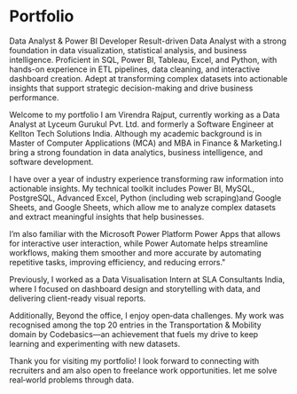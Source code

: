 # Portfolio

Data Analyst & Power BI Developer
Result-driven Data Analyst with a strong foundation in data visualization, statistical analysis, and business intelligence. Proficient in SQL, Power BI, Tableau, Excel, and Python, with hands-on experience in ETL pipelines, data cleaning, and interactive dashboard creation. Adept at transforming complex datasets into actionable insights that support strategic decision-making and drive business performance.


Welcome to my portfolio
I am Virendra Rajput, currently working as a Data Analyst at Lyceum Gurukul Pvt. Ltd. and formerly a Software Engineer at Kellton Tech Solutions India. Although my academic background is in Master of Computer Applications (MCA) and MBA in Finance & Marketing.I bring a strong foundation in data analytics, business intelligence, and software development.

I have over a year of industry experience transforming raw information into actionable insights. My technical toolkit includes Power BI, MySQL, PostgreSQL, Advanced Excel, Python (including web scraping)and Google Sheets, and Google Sheets, which allow me to analyze complex datasets and extract meaningful insights that help businesses.

I’m also familiar with the Microsoft Power Platform Power Apps that allows for interactive user interaction, while Power Automate helps streamline workflows, making them smoother and more accurate by automating repetitive tasks, improving efficiency, and reducing errors."

Previously, I worked as a Data Visualisation Intern at SLA Consultants India, where I focused on dashboard design and storytelling with data, and delivering client-ready visual reports.

Additionally, Beyond the office, I enjoy open‑data challenges. My work was recognised among the top 20 entries in the Transportation & Mobility domain by Codebasics—an achievement that fuels my drive to keep learning and experimenting with new datasets.

Thank you for visiting my portfolio! I look forward to connecting with recruiters and am also open to freelance work opportunities. let me solve real‑world problems through data.
